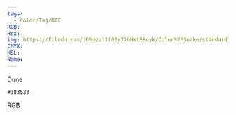 ```yaml
---
tags:
  - Color/Tag/NTC
RGB:
Hex:
img: https://filedn.com/l0hpzxl1f01yT7GHxtF8cyk/Color%20Snake/standard_csv_to_svg//383533.svg
CMYK:
HSL:
Name:
---
```

Dune
```palette
#383533
```
RGB
